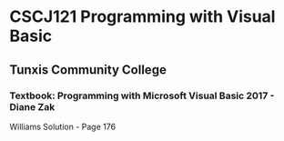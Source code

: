 # CSCJ121 Programming with Visual Basic
## Tunxis Community College 

### Textbook: Programming with Microsoft Visual Basic 2017 - Diane Zak
Williams Solution - Page 176
